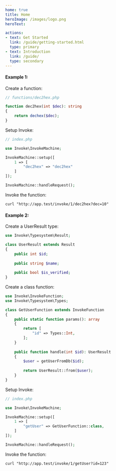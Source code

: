 ```yaml
---
home: true
title: Home
heroImage: /images/logo.png
heroText: 

actions:
- text: Get Started
  link: /guide/getting-started.html
  type: primary
- text: Introduction
  link: /guide/
  type: secondary
---
```


#### Example 1:

Create a function:
```php
// functions/dec2hex.php

function dec2hex(int $dec): string
{
    return dechex($dec);
}
```

Setup Invoke:
```php
// index.php

use Invoke\InvokeMachine;

InvokeMachine::setup([
    1 => [
        "dec2hex" => "dec2hex"
    ]
]);

InvokeMachine::handleRequest();
```

Invoke the function:
```shell
curl "http://app.test/invoke/1/dec2hex?dec=10"
```


#### Example 2:

Create a UserResult type:
```php
use Invoke\Typesystem\Result;

class UserResult extends Result
{
    public int $id;
    
    public string $name;
    
    public bool $is_verified;
}
```

Create a class function:
```php
use Invoke\InvokeFunction;
use Invoke\Typesystem\Types;

class GetUserFunction extends InvokeFunction
{
    public static function params(): array
    {
        return [
            "id" => Types::Int,
        ];
    }
    
    public function handle(int $id): UserResult
    {
        $user = getUserFromDb($id);
        
        return UserResult::from($user);
    }
}
```
Setup Invoke:
```php
// index.php

use Invoke\InvokeMachine;

InvokeMachine::setup([
    1 => [
        "getUser" => GetUserFunction::class,
    ]
]);

InvokeMachine::handleRequest();
```

Invoke the function:
```shell
curl "http://app.test/invoke/1/getUser?id=123"
```
